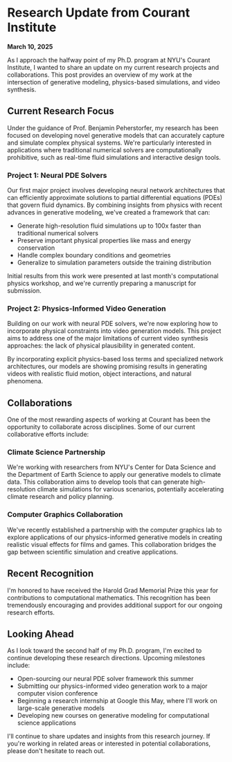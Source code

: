 # Research Update from Courant Institute

**March 10, 2025**

As I approach the halfway point of my Ph.D. program at NYU's Courant Institute, I wanted to share 
an update on my current research projects and collaborations. This post provides an overview of 
my work at the intersection of generative modeling, physics-based simulations, and video synthesis.

## Current Research Focus

Under the guidance of Prof. Benjamin Peherstorfer, my research has been focused on developing 
novel generative models that can accurately capture and simulate complex physical systems. 
We're particularly interested in applications where traditional numerical solvers are 
computationally prohibitive, such as real-time fluid simulations and interactive design tools.

### Project 1: Neural PDE Solvers

Our first major project involves developing neural network architectures that can efficiently 
approximate solutions to partial differential equations (PDEs) that govern fluid dynamics. 
By combining insights from physics with recent advances in generative modeling, we've created 
a framework that can:

- Generate high-resolution fluid simulations up to 100x faster than traditional numerical solvers
- Preserve important physical properties like mass and energy conservation
- Handle complex boundary conditions and geometries
- Generalize to simulation parameters outside the training distribution

Initial results from this work were presented at last month's computational physics workshop, 
and we're currently preparing a manuscript for submission.

### Project 2: Physics-Informed Video Generation

Building on our work with neural PDE solvers, we're now exploring how to incorporate physical 
constraints into video generation models. This project aims to address one of the major limitations 
of current video synthesis approaches: the lack of physical plausibility in generated content.

By incorporating explicit physics-based loss terms and specialized network architectures, 
our models are showing promising results in generating videos with realistic fluid motion, 
object interactions, and natural phenomena.

## Collaborations

One of the most rewarding aspects of working at Courant has been the opportunity to collaborate 
across disciplines. Some of our current collaborative efforts include:

### Climate Science Partnership

We're working with researchers from NYU's Center for Data Science and the Department of Earth Science 
to apply our generative models to climate data. This collaboration aims to develop tools that can 
generate high-resolution climate simulations for various scenarios, potentially accelerating climate 
research and policy planning.

### Computer Graphics Collaboration

We've recently established a partnership with the computer graphics lab to explore applications of our 
physics-informed generative models in creating realistic visual effects for films and games. This 
collaboration bridges the gap between scientific simulation and creative applications.

## Recent Recognition

I'm honored to have received the Harold Grad Memorial Prize this year for contributions to computational 
mathematics. This recognition has been tremendously encouraging and provides additional support for our 
ongoing research efforts.

## Looking Ahead

As I look toward the second half of my Ph.D. program, I'm excited to continue developing these research 
directions. Upcoming milestones include:

- Open-sourcing our neural PDE solver framework this summer
- Submitting our physics-informed video generation work to a major computer vision conference
- Beginning a research internship at Google this May, where I'll work on large-scale generative models
- Developing new courses on generative modeling for computational science applications

I'll continue to share updates and insights from this research journey. If you're working in related areas 
or interested in potential collaborations, please don't hesitate to reach out.
